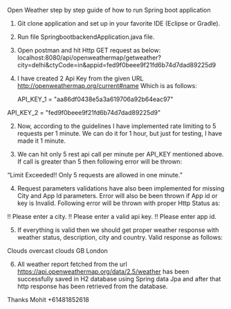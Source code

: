 Open Weather step by step guide of how to run Spring boot application
1.	Git clone application and set up in your favorite IDE (Eclipse or Gradle).
2.	Run file SpringbootbackendApplication.java file.
3.	Open postman and hit Http GET request as below:
localhost:8080/api/openweathermap/getweather?city=delhi&ctyCode=in&appid=fed9f0beee9f21fd6b74d7dad89225d9
1.	I have created 2 Api Key from the given URL http://openweathermap.org/current#name
Which is as follows:

 	API_KEY_1 = "aa86df0438e5a3a619706a92b64eac97"
	
API_KEY_2 = "fed9f0beee9f21fd6b74d7dad89225d9"

2.	Now, according to the guidelines I have implemented rate limiting to 5 requests per 1 minute. We can do it for 1 hour, but just for testing, I have made it 1 minute. 

3.	We can hit only 5 rest api call per minute per API_KEY mentioned above. If call is greater than 5 then following error will be thrown:

“Limit Exceeded!! Only 5 requests are allowed in one minute.”

4.	Request parameters validations have also been implemented for missing City and App Id parameters. Error will also be been thrown if App id or key is Invalid. Following error will be thrown with proper Http Status as:

!! Please enter a city.
!! Please enter a valid api key.
!! Please enter app id.

5.	If everything is valid then we should get proper weather response with weather status, description, city and country. Valid response as follows:

<ResponseDto>
   <weatherStatus>Clouds</weatherStatus>
    <weatherDescription>overcast clouds</weatherDescription>
    <country>GB</country>
    <city>London</city>
</ResponseDto>

6.	All weather report fetched from the url https://api.openweathermap.org/data/2.5/weather has been successfully saved in H2 database using Spring data Jpa and after that http response has been retrieved from the database.

Thanks
Mohit
+61481852618












